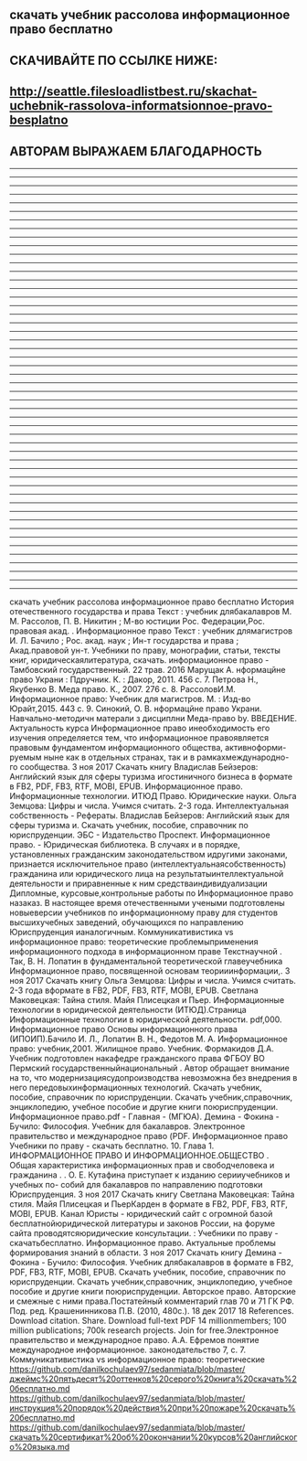 скачать учебник рассолова информационное право бесплатно
--------------------------------------------------
СКАЧИВАЙТЕ ПО ССЫЛКЕ НИЖЕ:
--------------------------------------------------
http://seattle.filesloadlistbest.ru/skachat-uchebnik-rassolova-informatsionnoe-pravo-besplatno
--------------------------------------------------
АВТОРАМ ВЫРАЖАЕМ БЛАГОДАРНОСТЬ
--------------------------------------------------
--------------------------------------------------
--------------------------------------------------
--------------------------------------------------
--------------------------------------------------
--------------------------------------------------
--------------------------------------------------
--------------------------------------------------
--------------------------------------------------
--------------------------------------------------
--------------------------------------------------
--------------------------------------------------
--------------------------------------------------
--------------------------------------------------
--------------------------------------------------
--------------------------------------------------
--------------------------------------------------
--------------------------------------------------
--------------------------------------------------
--------------------------------------------------
--------------------------------------------------
--------------------------------------------------
--------------------------------------------------
--------------------------------------------------
--------------------------------------------------
--------------------------------------------------
--------------------------------------------------
--------------------------------------------------
--------------------------------------------------
--------------------------------------------------
--------------------------------------------------
--------------------------------------------------
--------------------------------------------------
--------------------------------------------------
--------------------------------------------------
--------------------------------------------------
--------------------------------------------------
--------------------------------------------------
--------------------------------------------------
--------------------------------------------------
--------------------------------------------------
--------------------------------------------------
--------------------------------------------------
--------------------------------------------------
--------------------------------------------------
--------------------------------------------------
--------------------------------------------------
--------------------------------------------------
--------------------------------------------------
--------------------------------------------------
--------------------------------------------------
скачать учебник рассолова информационное право бесплатно История отечественного государства и права Текст : учебник длябакалавров  М. М. Рассолов, П. В. Никитин ; М-во юстиции Рос. Федерации,Рос. правовая акад. . Информационное право Текст : учебник длямагистров  И. Л. Бачило ; Рос. акад. наук ; Ин-т государства и права ; Акад.правовой ун-т. Учебники по праву, монографии, статьи, тексты книг, юридическаялитература, скачать. информационное право - Тамбовский государственный. 22 трав. 2016  Марущак А. нформацйне право Украни : Пдручник.  К. : Дакор, 2011. 456 с. 7. Петрова Н., Якубенко В. Меда право.  К., 2007.  276 с. 8. РассоловИ.М. Информационное право: Учебник для магистров.  М. : Изд-во Юрайт,2015.  443 с. 9. Синокий, О. В. нформацйне право Украни. Навчально-методичн матерали з дисциплни Меда-право by. ВВЕДЕНИЕ. Актуальность курса Информационное право инеобходимость его изучения определяется тем, что информационное правоявляется правовым фундаментом информационного общества, активноформи- руемым ныне как в отдельных странах, так и в рамкахмеждународно- го сообщества. 3 ноя 2017  Скачать книгу Владислав Бейзеров: Английский язык для сферы туризма игостиничного бизнеса в формате в FB2, PDF, FB3, RTF, MOBI, EPUB. Информационное право. Информационные технологии. ИТЮД
Право. Юридические науки. Ольга Земцова: Цифры и числа. Учимся считать. 2-3 года. Интеллектуальная собственность - Рефераты. Владислав Бейзеров: Английский язык для сферы туризма и. Скачать учебник, пособие, справочник по юриспруденции. ЭБС - Издательство Проспект. Информационное право. - Юридическая библиотека. В случаях и в порядке, установленных гражданским законодательством идругими законами, признается исключительное право (интеллектуальнаясобственность) гражданина или юридического лица на результатыинтеллектуальной деятельности и приравненные к ним средстваиндивидуализации
Дипломные, курсовые,контрольные работы по Информационное право назаказ.  В настоящее время отечественными учеными подготовлены новыеверсии учебников по информационному праву для студентов высшихучебных заведений, обучающихся по направлению Юриспруденция ианалогичным. Коммуникативистика vs информационное право: теоретические проблемыприменения информационного подхода в информационном праве Текстнаучной . Так, В. Н. Лопатин в фундаментальной теоретической главеучебника Информационное право, посвященной основам теорииинформации,. 3 ноя 2017  Скачать книгу Ольга Земцова: Цифры и числа. Учимся считать. 2-3 года вформате в FB2, PDF, FB3, RTF, MOBI, EPUB. Светлана Маковецкая: Тайна стиля. Майя Плисецкая и Пьер. Информационные технологии в юридической деятельности (ИТЮД).Страница Информационные технологии в юридической деятельности. pdf,000. Информационное право  Основы информационного права (ИПОИП).Бачило И. Л., Лопатин В. Н., Федотов М. А. Информационное право: учебник,2001. Жилищное право. Учебник. Формакидов Д.А. Учебник подготовлен накафедре гражданского права ФГБОУ ВО Пермский государственныйнациональный . Автор обращает внимание на то, что модернизациясудопроизводства невозможна без внедрения в него передовыхинформационных технологий. Скачать учебник, пособие, справочник по юриспруденции. Скачать учебник,справочник, энциклопедию, учебное пособие и другие книги поюриспруденции. Информационное право.pdf - Главная - (МГЮА).
Демина - Фокина - Бучило: Философия. Учебник для бакалавров. Электронное правительство и международное право (PDF. Информационное право  Учебники по праву - скачать бесплатно. 10. Глава 1. ИНФОРМАЦИОННОЕ ПРАВО И ИНФОРМАЦИОННОЕ.ОБЩЕСТВО .  Общая характеристика информационных прав и свободчеловека и гражданина . . О. Е. Кутафина приступает к изданию серииучебников и учебных по- собий для бакалавров по направлению подготовки Юриспруденция. 3 ноя 2017  Скачать книгу Светлана Маковецкая: Тайна стиля. Майя Плисецкая и ПьерКарден в формате в FB2, PDF, FB3, RTF, MOBI, EPUB. Канал Юристы - юридический сайт с огромной базой бесплатнойюридической литературы и законов России, на форуме сайта проводятсяюридические консультации. : Учебники по праву - скачатьбесплатно. Информационное право. Актуальные проблемы формирования знаний в области. 3 ноя 2017  Скачать книгу Демина - Фокина - Бучило: Философия. Учебник длябакалавров в формате в FB2, PDF, FB3, RTF, MOBI, EPUB.
Скачать учебник, пособие, справочник по юриспруденции. Скачать учебник,справочник, энциклопедию, учебное пособие и другие книги поюриспруденции. Авторское право. Авторские и смежные с ними права.Постатейный комментарий глав 70 и 71 ГК РФ. Под. ред. Крашенинникова П.В. (2010, 480с.). 18 дек 2017  18 References. Download citation. Share. Download full-text PDF  14 millionmembers; 100 million publications; 700k research projects. Join for free.Электронное правительство и международное право. А.А. Ефремов понятие международное информационное. законодательство 7, с. 7. Коммуникативистика vs информационное право: теоретические
https://github.com/danilkochulaev97/sedanmiata/blob/master/джеймс%20пятьдесят%20оттенков%20серого%20книга%20скачать%20бесплатно.md
https://github.com/danilkochulaev97/sedanmiata/blob/master/инструкция%20порядок%20действия%20при%20пожаре%20скачать%20бесплатно.md
https://github.com/danilkochulaev97/sedanmiata/blob/master/скачать%20сертификат%20об%20окончании%20курсов%20английского%20языка.md